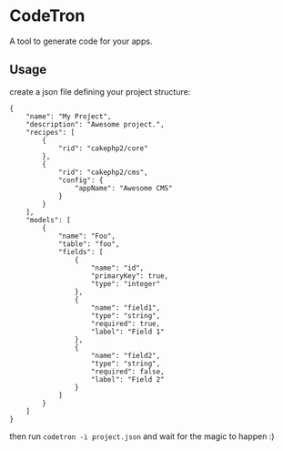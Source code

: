 # CodeTron

A tool to generate code for your apps.


## Usage

create a json file defining your project structure:

```
{
    "name": "My Project",
    "description": "Awesome project.",
    "recipes": [
        {
            "rid": "cakephp2/core"
        },
        {
            "rid": "cakephp2/cms",
            "config": {
                "appName": "Awesome CMS"
            }
        }
    ],
    "models": [
        {
            "name": "Foo",
            "table": "foo",
            "fields": [
                {
                    "name": "id",
                    "primaryKey": true,
                    "type": "integer"
                },
                {
                    "name": "field1",
                    "type": "string",
                    "required": true,
                    "label": "Field 1"
                },
                {
                    "name": "field2",
                    "type": "string",
                    "required": false,
                    "label": "Field 2"
                }
            ]
        }
    ]
}
```


then run `codetron -i project.json` and wait for the magic to happen :)
